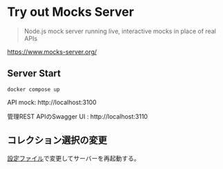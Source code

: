 # Try out Mocks Server

> Node.js mock server running live, interactive mocks in place of real APIs

https://www.mocks-server.org/

## Server Start

```
docker compose up
```

API mock: http://localhost:3100

管理REST APIのSwagger UI : http://localhost:3110

## コレクション選択の変更

[設定ファイル](server\mocks.config.js)で変更してサーバーを再起動する。
